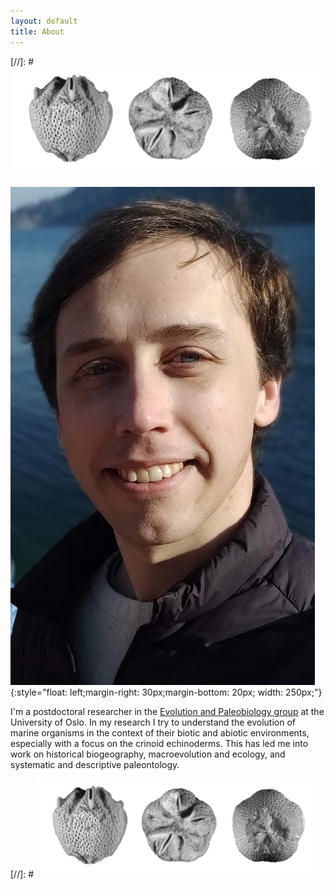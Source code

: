 ```yaml
---
layout: default
title: About
---
```



[//]: # <img src="/assets/img/crinoids.png"  style="clear:left: left;margin-left: 1px;margin-bottom: 7px; width: 800px;">

![tpf](/assets/img/me.jpg){:style="float: left;margin-right: 30px;margin-bottom: 20px; width: 250px;"}

I'm a postdoctoral researcher in the <a href="https://www.nhm.uio.no/english/research/groups/epa/">Evolution and Paleobiology group</a> at the University of Oslo. In my research I try to understand the evolution of marine organisms in the context of their biotic and abiotic environments, especially with a focus on the crinoid echinoderms. This has led me into work on historical biogeography, macroevolution and ecology, and systematic and descriptive paleontology.

[//]: # <img src="/assets/img/crinoids.png"  style="clear:left: left;margin-left: 1px;margin-bottom: 7px; width: 450px;">
